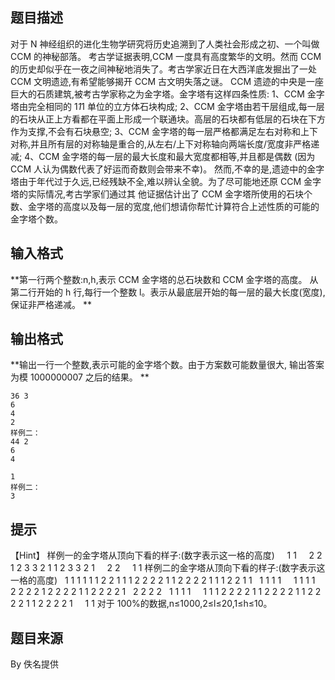 


## 题目描述
对于 N 神经组织的进化生物学研究将历史追溯到了人类社会形成之初、一个叫做 CCM 的神秘部落。
考古学证据表明,CCM 一度具有高度繁华的文明。然而 CCM 的历史却似乎在一夜之间神秘地消失了。考古学家近日在大西洋底发掘出了一处 CCM 文明遗迹,有希望能够揭开 CCM 古文明失落之谜。
CCM 遗迹的中央是一座巨大的石质建筑,被考古学家称之为金字塔。金字塔有这样四条性质:
1、CCM 金字塔由完全相同的 1*1*1 单位的立方体石块构成;
2、CCM 金字塔由若干层组成,每一层的石块从正上方看都在平面上形成一个联通块。高层的石块都有低层的石块在下方作为支撑,不会有石块悬空;
3、CCM 金字塔的每一层严格都满足左右对称和上下对称,并且所有层的对称轴是重合的,从左右/上下对称轴向两端长度/宽度非严格递减;
4、CCM 金字塔的每一层的最大长度和最大宽度都相等,并且都是偶数
(因为 CCM 人认为偶数代表了好运而奇数则会带来不幸)。
然而,不幸的是,遗迹中的金字塔由于年代过于久远,已经残缺不全,难以辨认全貌。为了尽可能地还原 CCM 金字塔的实际情况,考古学家们通过其
他证据估计出了 CCM 金字塔所使用的石块个数、金字塔的高度以及每一层的宽度,他们想请你帮忙计算符合上述性质的可能的金字塔个数。
## 输入格式
**第一行两个整数:n,h,表示 CCM 金字塔的总石块数和 CCM 金字塔的高度。
从第二行开始的 h 行,每行一个整数 l。表示从最底层开始的每一层的最大长度(宽度),保证非严格递减。
** 
## 输出格式
**输出一行一个整数,表示可能的金字塔个数。由于方案数可能数量很大,
输出答案为模 1000000007 之后的结果。
** 

```input1样例一：
36 3 
6 
4 
2 
样例二：
44 2 
6 
4 

```

```output1样例一：
1
样例二：
3
```

## 提示
【Hint】
样例一的金字塔从顶向下看的样子:(数字表示这一格的高度)
    1 1
    2 2
1 2 3 3 2 1
1 2 3 3 2 1
    2 2
    1 1 
样例二的金字塔从顶向下看的样子:(数字表示这一格的高度)
  1 1 1 1
1 1 2 2 1 1
1 2 2 2 2 1
1 2 2 2 2 1
1 1 2 2 1 1
  1 1 1 1
  
  1 1 1 1
  2 2 2 2
1 2 2 2 2 1
1 2 2 2 2 1
  2 2 2 2
  1 1 1 1
    1 1
1 2 2 2 2 1
1 2 2 2 2 1
1 2 2 2 2 1
1 2 2 2 2 1
    1 1
对于 100%的数据,n≤1000,2≤l≤20,1≤h≤10。
## 题目来源
By 佚名提供


